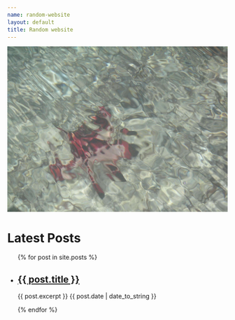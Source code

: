 ```yaml
---
name: random-website
layout: default
title: Random website
---
```


![starfish](assets/starfish.jpg)

<h1>Latest Posts</h1>

<ul>
  {% for post in site.posts %}
    <li>
      <h2><a href="https://ivanhanigan.github.io/random-website{{ post.url }}">{{  post.title }}</a></h2>
      {{ post.excerpt }}
      {{ post.date | date_to_string }}
<P></P>
    </li>
  {% endfor %}
  

</ul>